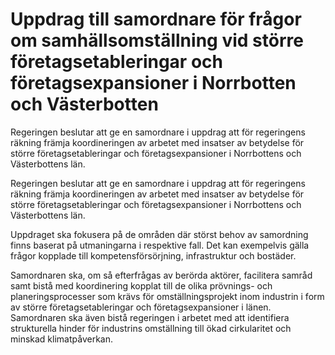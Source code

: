 # Uppdrag till samordnare för frågor om samhällsomställning vid större företagsetableringar och företagsexpansioner i Norrbotten och Västerbotten

Regeringen beslutar att ge en samordnare i uppdrag att för regeringens räkning främja koordineringen av arbetet med insatser av betydelse för större företagsetableringar och företagsexpansioner i Norrbottens och Västerbottens län.

Regeringen beslutar att ge en samordnare i uppdrag att för regeringens räkning främja koordineringen av arbetet med insatser av betydelse för större företagsetableringar och företagsexpansioner i Norrbottens och Västerbottens län.

Uppdraget ska fokusera på de områden där störst behov av samordning finns baserat på utmaningarna i respektive fall. Det kan exempelvis gälla frågor kopplade till kompetensförsörjning, infrastruktur och bostäder.

Samordnaren ska, om så efterfrågas av berörda aktörer, facilitera samråd samt bistå med koordinering kopplat till de olika prövnings- och planeringsprocesser som krävs för omställningsprojekt inom industrin i form av större företagsetableringar och företagsexpansioner i länen. Samordnaren ska även bistå regeringen i arbetet med att identifiera strukturella hinder för industrins omställning till ökad cirkularitet och minskad klimatpåverkan.
